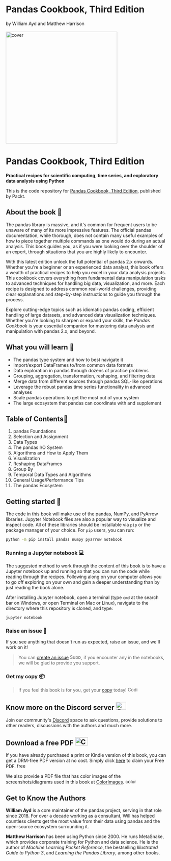 # Pandas Cookbook, Third Edition<br>
by William Ayd and Matthew Harrison <br><br>
<img src="https://github.com/gaurgv/Pandas-Cookbook-Third-Edition/blob/main/cover.png" alt="cover" width="350"/>

# Pandas Cookbook, Third Edition
**Practical recipes for scientific computing, time series, and exploratory data analysis using Python**

This is the code repository for [Pandas Cookbook, Third Edition](https://github.com/WillAyd/Pandas-Cookbook-Third-Edition), published by Packt.

## About the book 📔

The pandas library is massive, and it's common for frequent users to be unaware of many of its more impressive features. The official pandas documentation, while thorough, does not contain many useful examples of how to piece together multiple commands as one would do during an actual analysis. This book guides you, as if you were looking over the shoulder of an expert, through situations that you are highly likely to encounter.  
 
With this latest edition unlock the full potential of pandas 2.x onwards. Whether you're a beginner or an experienced data analyst, this book offers a wealth of practical recipes to help you excel in your data analysis projects. This cookbook covers everything from fundamental data manipulation tasks to advanced techniques for handling big data, visualization, and more. Each recipe is designed to address common real-world challenges, providing clear explanations and step-by-step instructions to guide you through the process.  
 
Explore cutting-edge topics such as idiomatic pandas coding, efficient handling of large datasets, and advanced data visualization techniques.  Whether you're looking to sharpen or expand your skills, the *Pandas Cookbook* is your essential companion for mastering data analysis and manipulation with pandas 2.x, and beyond.

## What you will learn 📖
- The pandas type system and how to best navigate it  
- Import/export DataFrames to/from common data formats  
- Data exploration in pandas through dozens of practice problems  
- Grouping, aggregation, transformation, reshaping, and filtering data  
- Merge data from different sources through pandas SQL-like operations  
- Leverage the robust pandas time series functionality in advanced analyses  
- Scale pandas operations to get the most out of your system  
- The large ecosystem that pandas can coordinate with and supplement

## Table of Contents📑

1. pandas Foundations
2. Selection and Assignment
3. Data Types
4. The pandas I/O System
5. Algorithms and How to Apply Them
6. Visualization
7. Reshaping DataFrames
8. Group By
9. Temporal Data Types and Algorithms
10. General Usage/Performance Tips
11. The pandas Ecosystem

## Getting started 🚀
The code in this book will make use of the pandas, NumPy, and PyArrow libraries. Jupyter Notebook files are also a popular way to visualize and inspect code. All of these libraries should be installable via `pip` or the package manager of your choice. For `pip` users, you can run:
```bash
python -m pip install pandas numpy pyarrow notebook
```
### Running a Jupyter notebook 💻
The suggested method to work through the content of this book is to have a Jupyter notebook up and running so that you can run the code while reading through the recipes.  Following along on your computer allows you to go off exploring on your own and gain a deeper understanding than by just reading the book alone.

After installing Jupyter notebook, open a terminal (type `cmd` at the search bar on Windows, or open Terminal on Mac or Linux), navigate to the directory where this repository is cloned, and type:
```bash
jupyter notebook
```

### Raise an issue 🚩
If you see anything that doesn't run as expected, raise an issue, and we'll work on it!
> You can [create an issue](https://github.com/WillAyd/Pandas-Cookbook-Third-Edition/issues) <img alt="Support" height="15" width="35"  src="https://media.tenor.com/ex_HDD_k5P8AAAAi/habbo-habbohotel.gif">, if you encounter any in the notebooks, we will be glad to provide you support.

### Get my copy 📦
> If you feel this book is for you, get your [copy](https://www.amazon.com/Pandas-Cookbook-Practical-scientific-exploratory/dp/1836205872) today! <img alt="Coding" height="15" width="35"  src="https://media.tenor.com/ex_HDD_k5P8AAAAi/habbo-habbohotel.gif">

## Know more on the Discord server <img alt="Coding" height="25" width="32"  src="https://cliply.co/wp-content/uploads/2021/08/372108630_DISCORD_LOGO_400.gif">

Join our community's [Discord](https://packt.link/pandas) space to ask questions, provide solutions to other readers, discussions with the authors and much more.

## Download a free PDF <img alt="Coding" height="25" width="40" src="https://emergency.com.au/wp-content/uploads/2021/03/free.gif">

If you have already purchased a print or Kindle version of this book, you can get a DRM-free PDF version at no cost. Simply click [here](https://packt.link/free-ebook/9781836205876) to claim your Free PDF. <img alt="free pdf" height="15" width="35"  src="https://media.tenor.com/ex_HDD_k5P8AAAAi/habbo-habbohotel.gif">

We also provide a PDF file that has color images of the screenshots/diagrams used in this book at [ColorImages](https://packt.link/gbp/9781836205876). <img alt="color images" height="15" width="35"  src="https://media.tenor.com/ex_HDD_k5P8AAAAi/habbo-habbohotel.gif">


## Get to Know the Authors
**William Ayd** is a core maintainer of the pandas project, serving in that role since 2018. For over a decade working as a consultant, Will has helped countless clients get the most value from their data using pandas and the open-source ecosystem surrounding it.

**Matthew Harrison** has been using Python since 2000. He runs MetaSnake, which provides corporate training for Python and data science. He is the author of *Machine Learning Pocket Reference*, the bestselling *Illustrated Guide to Python 3*, and *Learning the Pandas Library*, among other books.
